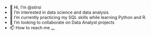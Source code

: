 - 👋 Hi, I’m @stirsi
- 👀 I’m interested in data science and data analysis
- 🌱 I’m currently practicing my SQL skills while learning Python and R.
- 💞️ I’m looking to collaborate on Data Analyst projects
- 📫 How to reach me [...](https://github.com/stirsi)

<!---
stirsi/stirsi is a ✨ special ✨ repository because its `README.md` (this file) appears on your GitHub profile.
You can click the Preview link to take a look at your changes.
--->
